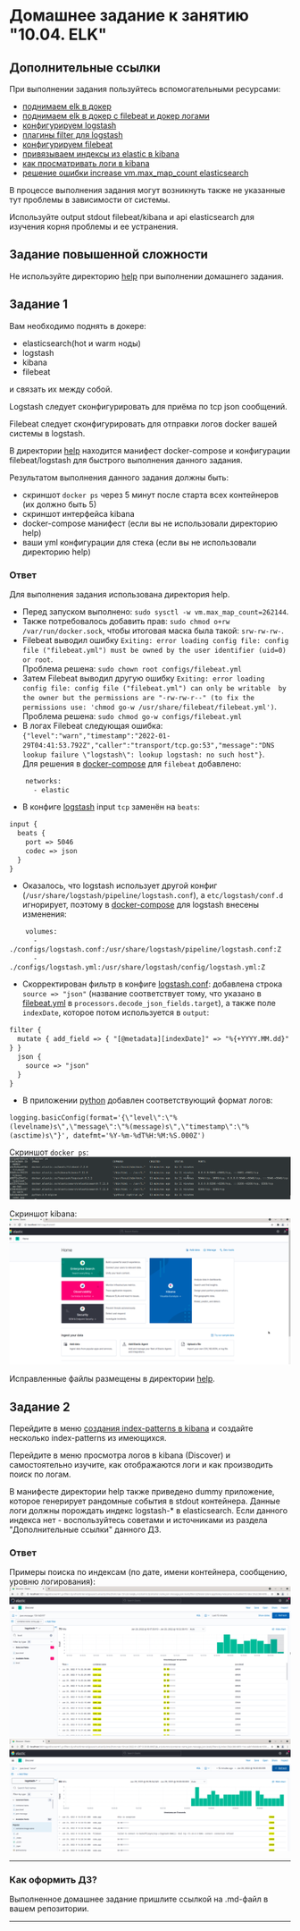 # Домашнее задание к занятию "10.04. ELK"

## Дополнительные ссылки

При выполнении задания пользуйтесь вспомогательными ресурсами:

- [поднимаем elk в докер](https://www.elastic.co/guide/en/elastic-stack-get-started/current/get-started-docker.html)
- [поднимаем elk в докер с filebeat и докер логами](https://www.sarulabs.com/post/5/2019-08-12/sending-docker-logs-to-elasticsearch-and-kibana-with-filebeat.html)
- [конфигурируем logstash](https://www.elastic.co/guide/en/logstash/current/configuration.html)
- [плагины filter для logstash](https://www.elastic.co/guide/en/logstash/current/filter-plugins.html)
- [конфигурируем filebeat](https://www.elastic.co/guide/en/beats/libbeat/5.3/config-file-format.html)
- [привязываем индексы из elastic в kibana](https://www.elastic.co/guide/en/kibana/current/index-patterns.html)
- [как просматривать логи в kibana](https://www.elastic.co/guide/en/kibana/current/discover.html)
- [решение ошибки increase vm.max_map_count elasticsearch](https://stackoverflow.com/questions/42889241/how-to-increase-vm-max-map-count)

В процессе выполнения задания могут возникнуть также не указанные тут проблемы в зависимости от системы.

Используйте output stdout filebeat/kibana и api elasticsearch для изучения корня проблемы и ее устранения.

## Задание повышенной сложности

Не используйте директорию [help](./help) при выполнении домашнего задания.

## Задание 1

Вам необходимо поднять в докере:
- elasticsearch(hot и warm ноды)
- logstash
- kibana
- filebeat

и связать их между собой.

Logstash следует сконфигурировать для приёма по tcp json сообщений.

Filebeat следует сконфигурировать для отправки логов docker вашей системы в logstash.

В директории [help](./help) находится манифест docker-compose и конфигурации filebeat/logstash для быстрого 
выполнения данного задания.

Результатом выполнения данного задания должны быть:
- скриншот `docker ps` через 5 минут после старта всех контейнеров (их должно быть 5)
- скриншот интерфейса kibana
- docker-compose манифест (если вы не использовали директорию help)
- ваши yml конфигурации для стека (если вы не использовали директорию help)

### Ответ
Для выполнения задания использована директория help.  

- Перед запуском выполнено: `sudo sysctl -w vm.max_map_count=262144`.  
- Также потребовалось добавить прав: `sudo chmod o+rw /var/run/docker.sock`, чтобы итоговая маска была такой: `srw-rw-rw-`.  
- Filebeat выводил ошибку `Exiting: error loading config file: config file ("filebeat.yml") must be owned by the user identifier (uid=0) or root`.  
Проблема решена: `sudo chown root configs/filebeat.yml`  
- Затем Filebeat выводил другую ошибку `Exiting: error loading config file: config file ("filebeat.yml") can only be writable 
by the owner but the permissions are "-rw-rw-r--" (to fix the permissions use: 'chmod go-w /usr/share/filebeat/filebeat.yml')`.  
Проблема решена: `sudo chmod go-w configs/filebeat.yml`
- В логах Filebeat следующая ошибка: `{"level":"warn","timestamp":"2022-01-29T04:41:53.792Z","caller":"transport/tcp.go:53","message":"DNS lookup failure \"logstash\": lookup logstash: no such host"}`.  
Для решения в [docker-compose](help/docker-compose.yml) для `filebeat` добавлено:
```
    networks:
      - elastic
```
- В конфиге [logstash](help/configs/logstash.conf) input `tcp` заменён на `beats`:  
```
input {
  beats {
    port => 5046
    codec => json
  }
}
```
- Оказалось, что logstash использует другой конфиг (`/usr/share/logstash/pipeline/logstash.conf`), а `etc/logstash/conf.d` игнорирует, 
поэтому в [docker-compose](help/docker-compose.yml) для logstash внесены изменения:   
```
    volumes:
      - ./configs/logstash.conf:/usr/share/logstash/pipeline/logstash.conf:Z
      - ./configs/logstash.yml:/usr/share/logstash/config/logstash.yml:Z
```
- Скорректирован фильтр в конфиге [logstash.conf](help/configs/logstash.conf): добавлена строка `source => "json"`
(название соответствует тому, что указано в [filebeat.yml](help/configs/filebeat.yml) в `processors.decode_json_fields.target`), 
а также поле `indexDate`, которое потом используется в `output`:  
```
filter {
  mutate { add_field => { "[@metadata][indexDate]" => "%{+YYYY.MM.dd}" } }
  json {
    source => "json"
  }
}
```
- В приложении [python](help/pinger/run.py) добавлен соответствующий формат логов:  
```
logging.basicConfig(format='{\"level\":\"%(levelname)s\",\"message\":\"%(message)s\",\"timestamp\":\"%(asctime)s\"}', datefmt='%Y-%m-%dT%H:%M:%S.000Z')
```

Скриншот `docker ps`:  
![docker_ps](img/docker_ps.png)  

Скриншот kibana:  
![kibana](img/kibana.png)  

Исправленные файлы размещены в директории [help](help).  

## Задание 2

Перейдите в меню [создания index-patterns  в kibana](http://localhost:5601/app/management/kibana/indexPatterns/create)
и создайте несколько index-patterns из имеющихся.

Перейдите в меню просмотра логов в kibana (Discover) и самостоятельно изучите, как отображаются логи и как производить 
поиск по логам.

В манифесте директории help также приведено dummy приложение, которое генерирует рандомные события в stdout контейнера.
Данные логи должны порождать индекс logstash-* в elasticsearch. Если данного индекса нет - воспользуйтесь советами 
и источниками из раздела "Дополнительные ссылки" данного ДЗ.

### Ответ
Примеры поиска по индексам (по дате, имени контейнера, сообщению, уровню логирования):  
![filter_1](img/filter_1.png)  
![filter_2](img/filter_2.png)

---

### Как оформить ДЗ?

Выполненное домашнее задание пришлите ссылкой на .md-файл в вашем репозитории.

---

 
